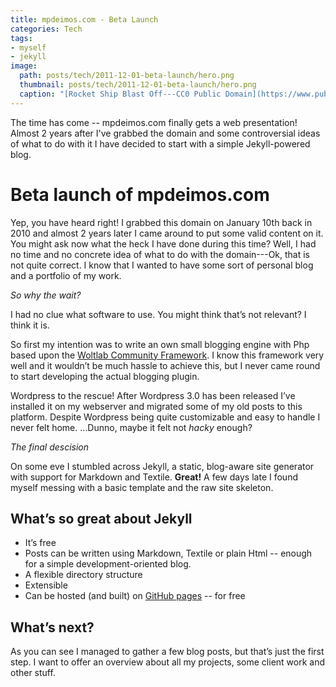 ```yaml
---
title: mpdeimos.com - Beta Launch
categories: Tech
tags:
- myself
- jekyll
image:
  path: posts/tech/2011-12-01-beta-launch/hero.png
  thumbnail: posts/tech/2011-12-01-beta-launch/hero.png
  caption: "[Rocket Ship Blast Off---CC0 Public Domain](https://www.publicdomainpictures.net/en/view-image.php?image=184072&picture=rocket-ship-blast-off)"
---
```


The time has come -- mpdeimos.com finally gets a web presentation!
Almost 2 years after I've grabbed the domain and some controversial ideas of what to do with it I have decided to start with a simple Jekyll-powered blog.

Beta launch of mpdeimos.com
===========================

Yep, you have heard right! I grabbed this domain on January 10th back in
2010 and almost 2 years later I came around to put some valid content on
it.
You might ask now what the heck I have done during this time?
Well, I had no time and no concrete idea of what to do with the domain---Ok, that is
not quite correct. I know that I wanted to have some sort of personal
blog and a portfolio of my work.

*So why the wait?*

I had no clue what software to use. You might think that’s not relevant?
I think it is.

So first my intention was to write an own small blogging engine with Php
based upon the [Woltlab Community
Framework](https://github.com/WoltLab/WCF). I know this framework very
well and it wouldn’t be much hassle to achieve this, but I never came
round to start developing the actual blogging plugin.

Wordpress to the rescue! After Wordpress 3.0 has been released
I’ve installed it on my webserver and migrated some of my old posts to
this platform. Despite Wordpress being quite customizable and easy to
handle I never felt home. …Dunno, maybe it felt not *hacky* enough?

*The final descision*

On some eve I stumbled across Jekyll, a static, blog-aware site
generator with support for Markdown and Textile. **Great!** A few days
late I found myself messing with a basic template and the raw site
skeleton.

What’s so great about Jekyll
----------------------------

-   It’s free
-   Posts can be written using Markdown, Textile or plain Html -- enough for a simple development-oriented blog.
-   A flexible directory structure
-   Extensible
-   Can be hosted (and built) on [GitHub pages](http://pages.github.com) -- for free

What’s next?
------------

As you can see I managed to gather a few blog posts, but that’s just the
first step. I want to offer an overview about all my projects, some
client work and other stuff. 
